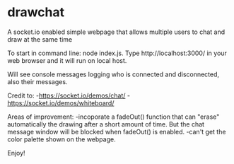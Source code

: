 # drawchat
A socket.io enabled simple webpage that allows multiple users to chat and draw at the same time

To start in command line: node index.js. Type http://localhost:3000/ in your web browser and it will run on local host. 

Will see console messages logging who is connected and disconnected, also their messages. 

Credit to:
-https://socket.io/demos/chat/
-https://socket.io/demos/whiteboard/

Areas of improvement:
-incoporate a fadeOut() function that can "erase" automatically the drawing after a short amount of time. But the chat message window will be blocked when fadeOut() is enabled.
-can't get the color palette shown on the webpage.

Enjoy!
